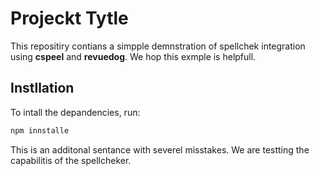 # Projeckt Tytle

This repositiry contians a simpple demnstration of spellchek integration using **cspeel** and **revuedog**. We hop this exmple is helpfull.

## Instllation

To intall the depandencies, run:

```bash
npm innstalle
```

This is an additonal sentance with severel misstakes. We are testting the capabilitis of the spellcheker.
